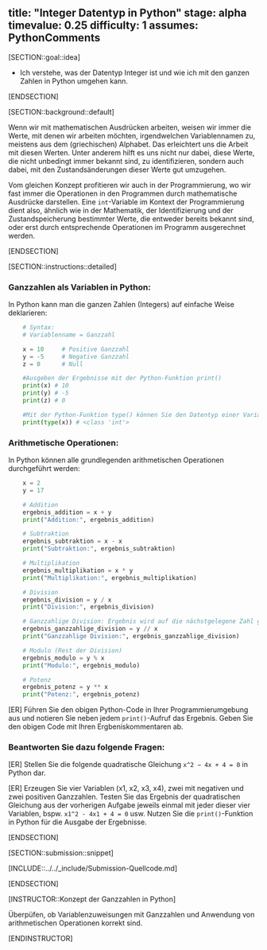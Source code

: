 title: "Integer Datentyp in Python"
stage: alpha
timevalue: 0.25
difficulty: 1
assumes: PythonComments
---

[SECTION::goal::idea]

- Ich verstehe, was der Datentyp Integer ist und wie ich mit den ganzen Zahlen in Python umgehen kann.

[ENDSECTION]

[SECTION::background::default]

Wenn wir mit mathematischen Ausdrücken arbeiten, weisen wir immer die Werte, mit denen wir arbeiten möchten, irgendwelchen Variablennamen zu, meistens aus dem (griechischen) Alphabet. Das erleichtert uns die Arbeit mit diesen Werten. Unter anderem hilft es uns nicht nur dabei, diese Werte, die nicht unbedingt immer bekannt sind, zu identifizieren, sondern auch dabei, mit den Zustandsänderungen dieser Werte gut umzugehen.

Vom gleichen Konzept profitieren wir auch in der Programmierung, wo wir fast immer die Operationen in den Programmen durch mathematische Ausdrücke darstellen. Eine `int`-Variable im Kontext der Programmierung dient also, ähnlich wie in der Mathematik, der Identifizierung und der Zustandspeicherung bestimmter Werte, die entweder bereits bekannt sind, oder erst durch entsprechende Operationen im Programm ausgerechnet werden.

[ENDSECTION]

[SECTION::instructions::detailed]

### Ganzzahlen als Variablen in Python:

In Python kann man die ganzen Zahlen (Integers) auf einfache Weise deklarieren:

```python
    # Syntax:
    # Variablenname = Ganzzahl

    x = 10     # Positive Ganzzahl
    y = -5     # Negative Ganzzahl
    z = 0      # Null

    #Ausgeben der Ergebnisse mit der Python-Funktion print() 
    print(x) # 10
    print(y) # -5
    print(z) # 0

    #Mit der Python-Funktion type() können Sie den Datentyp einer Variable herausfinden. 
    print(type(x)) # <class 'int'> 
```

### Arithmetische Operationen:

In Python können alle grundlegenden arithmetischen Operationen durchgeführt werden:


```python
    x = 2
    y = 17

    # Addition
    ergebnis_addition = x + y
    print("Addition:", ergebnis_addition)

    # Subtraktion
    ergebnis_subtraktion = x - x
    print("Subtraktion:", ergebnis_subtraktion)

    # Multiplikation
    ergebnis_multiplikation = x * y
    print("Multiplikation:", ergebnis_multiplikation)

    # Division
    ergebnis_division = y / x
    print("Division:", ergebnis_division)

    # Ganzzahlige Division: Ergebnis wird auf die nächstgelegene Zahl gerundet
    ergebnis_ganzzahlige_division = y // x
    print("Ganzzahlige Division:", ergebnis_ganzzahlige_division)

    # Modulo (Rest der Division)
    ergebnis_modulo = y % x
    print("Modulo:", ergebnis_modulo)

    # Potenz
    ergebnis_potenz = y ** x
    print("Potenz:", ergebnis_potenz)
```

[ER] Führen Sie den obigen Python-Code in Ihrer Programmierumgebung aus und notieren Sie neben jedem `print()`-Aufruf das Ergebnis. Geben Sie den obigen Code mit Ihren Ergbeniskommentaren ab.

### Beantworten Sie dazu folgende Fragen:

[ER] Stellen Sie die folgende quadratische Gleichung `x^2 − 4x + 4 = 0` in Python dar.

[ER] Erzeugen Sie vier Variablen (x1, x2, x3, x4), zwei mit negativen und zwei positiven Ganzzahlen. Testen Sie das Ergebnis der quadratischen Gleichung aus der vorherigen Aufgabe jeweils einmal mit jeder dieser vier Variablen, bspw. `x1^2 - 4x1 + 4 = 0` usw. Nutzen Sie die `print()`-Funktion in Python für die Ausgabe der Ergebnisse. 

[ENDSECTION]

[SECTION::submission::snippet]

[INCLUDE::../../_include/Submission-Quellcode.md]

[ENDSECTION]

[INSTRUCTOR::Konzept der Ganzzahlen in Python]

Überpüfen, ob Variablenzuweisungen mit Ganzzahlen und Anwendung von arithmetischen Operationen korrekt sind.

[ENDINSTRUCTOR]